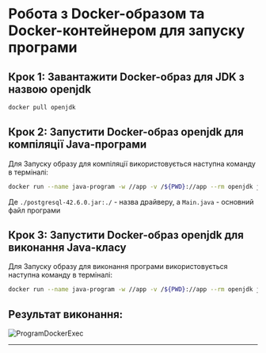 # Робота з Docker-образом та Docker-контейнером для запуску програми

## Крок 1: Завантажити Docker-образ для JDK з назвою openjdk

```bash
docker pull openjdk
```

## Крок 2: Запустити Docker-образ openjdk для компіляції Java-програми

Для Запуску образу для компіляції використовується наступна команду в терміналі:

```bash
docker run --name java-program -w //app -v /${PWD}://app --rm openjdk javac -cp "./postgresql-42.6.0.jar:./" ./Main.java
```

Де `./postgresql-42.6.0.jar:./` - назва драйверу, а `Main.java` - основний файл програми

## Крок 3: Запустити Docker-образ openjdk для виконання Java-класу

Для Запуску образу для виконання програми використовується наступна команду в терміналі:

```bash
docker run --name java-program -w //app -v /${PWD}://app --rm openjdk java -cp "./postgresql-42.6.0.jar:." Main
```

## Результат виконання:
![ProgramDockerExec](https://github.com/oleksandrblazhko/ai-212-majorova/assets/90724127/f766ec12-25e5-492c-9280-27e9199d796b)

---
